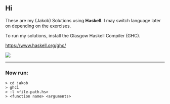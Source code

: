 ## Hi
These are my (Jakob) Solutions using **Haskell**.
I may switch language later on depending on the exercises.

To run my solutions, install the Glasgow Haskell Compiler (GHC).

https://www.haskell.org/ghc/

![](https://preview.redd.it/eyvhhjkdb3671.jpg?width=960&crop=smart&auto=webp&s=54d5232167b0b36652416f0f281dfe66ca7cdd04)
_________________________________________________________________
### Now run:
    > cd jakob
    > ghci
    > :l <file-path.hs>
    > <function name> <arguments>
